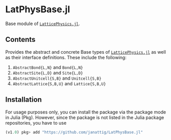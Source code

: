 # LatPhysBase.jl

Base module of [`LatticePhysics.jl`](https://github.com/janattig/LatticePhysics.jl).



## Contents

Provides the abstract and concrete Base types of [`LatticePhysics.jl`](https://github.com/janattig/LatticePhysics.jl) as well as their interface definitions. These include the following:
1.  `AbstractBond{L,N}` and `Bond{L,N}`
2.  `AbstractSite{L,D}` and `Site{L,D}`
3.  `AbstractUnitcell{S,B}` and `Unitcell{S,B}`
4.  `AbstractLattice{S,B,U}` and `Lattice{S,B,U}`


## Installation

For usage purposes only, you can install the package via the package mode in Julia (Pkg). However, since the package
is not listed in the Julia package repositories, you have to use
```julia
(v1.0) pkg> add "https://github.com/janattig/LatPhysBase.jl"
```
